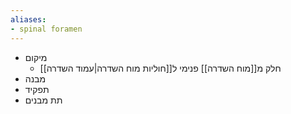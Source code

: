 ```yaml
---
aliases:
- spinal foramen
---
```

- מיקום
	- חלק מ[[מוח השדרה]] פנימי ל[[חוליות מוח השדרה|עמוד השדרה]]
- מבנה
- תפקיד
- תת מבנים